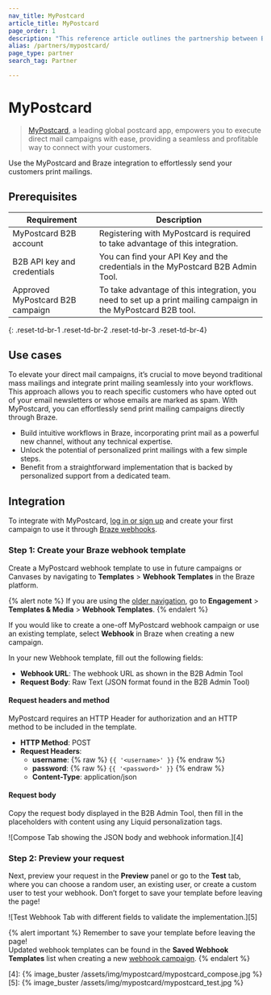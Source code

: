 ```yaml
---
nav_title: MyPostcard
article_title: MyPostcard
page_order: 1
description: "This reference article outlines the partnership between Braze and MyPostcard, which allows you to use direct mail as an additional channel for your CRM workflow."
alias: /partners/mypostcard/
page_type: partner
search_tag: Partner

---
```


# MyPostcard

> [MyPostcard][1], a leading global postcard app, empowers you to execute direct mail campaigns with ease, providing a seamless and profitable way to connect with your customers. 

Use the MyPostcard and Braze integration to effortlessly send your customers print mailings.

## Prerequisites

| Requirement                      | Description                                                                                                             |
|----------------------------------|-------------------------------------------------------------------------------------------------------------------------|
| MyPostcard B2B account           | Registering with MyPostcard is required to take advantage of this integration.                                          |
| B2B API key and credentials        | You can find your API Key and the credentials in the MyPostcard B2B Admin Tool.                                         |
| Approved MyPostcard B2B campaign | To take advantage of this integration, you need to set up a print mailing campaign in the MyPostcard B2B tool. |
{: .reset-td-br-1 .reset-td-br-2 .reset-td-br-3  .reset-td-br-4}

## Use cases

To elevate your direct mail campaigns, it’s crucial to move beyond traditional mass mailings and integrate print mailing seamlessly into your workflows. This approach allows you to reach specific customers who have opted out of your email newsletters or whose emails are marked as spam. With MyPostcard, you can effortlessly send print mailing campaigns directly through Braze.

- Build intuitive workflows in Braze, incorporating print mail as a powerful new channel, without any technical expertise.
- Unlock the potential of personalized print mailings with a few simple steps.
- Benefit from a straightforward implementation that is backed by personalized support from a dedicated team.

## Integration

To integrate with MyPostcard, [log in or sign up][2] and create your first campaign to use it through [Braze webhooks][3].

### Step 1: Create your Braze webhook template

Create a MyPostcard webhook template to use in future campaigns or Canvases by navigating to **Templates** > **Webhook Templates** in the Braze platform.

{% alert note %}
If you are using the [older navigation]({{site.baseurl}}/navigation/), go to **Engagement** > **Templates & Media** > **Webhook Templates**.
{% endalert %}

If you would like to create a one-off MyPostcard webhook campaign or use an existing template, select **Webhook** in Braze when creating a new campaign.

In your new Webhook template, fill out the following fields:
- **Webhook URL**: The webhook URL as shown in the B2B Admin Tool
- **Request Body**: Raw Text (JSON format found in the B2B Admin Tool)

#### Request headers and method

MyPostcard requires an HTTP Header for authorization and an HTTP method to be included in the template.

- **HTTP Method**: POST
- **Request Headers**:
  - **username**: {% raw %} `{{ '<username>' }}` {% endraw %}
  - **password**: {% raw %} `{{ '<password>' }}` {% endraw %}
  - **Content-Type**: application/json

#### Request body

Copy the request body displayed in the B2B Admin Tool, then fill in the placeholders with content using any Liquid personalization tags.

![Compose Tab showing the JSON body and webhook information.][4]

### Step 2: Preview your request

Next, preview your request in the **Preview** panel or go to the **Test** tab, where you can choose a random user, an existing user, or create a custom user to test your webhook. Don’t forget to save your template before leaving the page!

![Test Webhook Tab with different fields to validate the implementation.][5]

{% alert important %}
Remember to save your template before leaving the page! <br>Updated webhook templates can be found in the **Saved Webhook Templates** list when creating a new [webhook campaign]({{site.baseurl}}/user_guide/message_building_by_channel/webhooks/creating_a_webhook/). 
{% endalert %}

[1]: https://www.mypostcard.com
[2]: https://www.mypostcard.com/b2b/admin/
[3]: https://www.braze.com/docs/user_guide/message_building_by_channel/webhooks
[4]: {% image_buster /assets/img/mypostcard/mypostcard_compose.jpg %}
[5]: {% image_buster /assets/img/mypostcard/mypostcard_test.jpg %}
